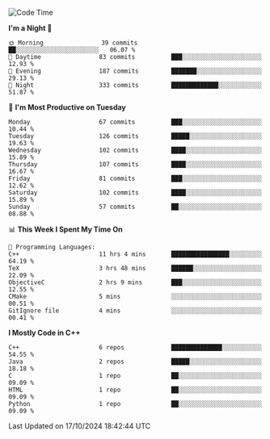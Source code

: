 <!--START_SECTION:waka-->
![Code Time](http://img.shields.io/badge/Code%20Time-100%20hrs%2018%20mins-blue)

**I'm a Night 🦉** 

```text
🌞 Morning                39 commits          ██░░░░░░░░░░░░░░░░░░░░░░░   06.07 % 
🌆 Daytime                83 commits          ███░░░░░░░░░░░░░░░░░░░░░░   12.93 % 
🌃 Evening                187 commits         ███████░░░░░░░░░░░░░░░░░░   29.13 % 
🌙 Night                  333 commits         █████████████░░░░░░░░░░░░   51.87 % 
```
📅 **I'm Most Productive on Tuesday** 

```text
Monday                   67 commits          ███░░░░░░░░░░░░░░░░░░░░░░   10.44 % 
Tuesday                  126 commits         █████░░░░░░░░░░░░░░░░░░░░   19.63 % 
Wednesday                102 commits         ████░░░░░░░░░░░░░░░░░░░░░   15.89 % 
Thursday                 107 commits         ████░░░░░░░░░░░░░░░░░░░░░   16.67 % 
Friday                   81 commits          ███░░░░░░░░░░░░░░░░░░░░░░   12.62 % 
Saturday                 102 commits         ████░░░░░░░░░░░░░░░░░░░░░   15.89 % 
Sunday                   57 commits          ██░░░░░░░░░░░░░░░░░░░░░░░   08.88 % 
```


📊 **This Week I Spent My Time On** 

```text
💬 Programming Languages: 
C++                      11 hrs 4 mins       ████████████████░░░░░░░░░   64.19 % 
TeX                      3 hrs 48 mins       ██████░░░░░░░░░░░░░░░░░░░   22.09 % 
ObjectiveC               2 hrs 9 mins        ███░░░░░░░░░░░░░░░░░░░░░░   12.55 % 
CMake                    5 mins              ░░░░░░░░░░░░░░░░░░░░░░░░░   00.51 % 
GitIgnore file           4 mins              ░░░░░░░░░░░░░░░░░░░░░░░░░   00.41 % 
```

**I Mostly Code in C++** 

```text
C++                      6 repos             ██████████████░░░░░░░░░░░   54.55 % 
Java                     2 repos             █████░░░░░░░░░░░░░░░░░░░░   18.18 % 
C                        1 repo              ██░░░░░░░░░░░░░░░░░░░░░░░   09.09 % 
HTML                     1 repo              ██░░░░░░░░░░░░░░░░░░░░░░░   09.09 % 
Python                   1 repo              ██░░░░░░░░░░░░░░░░░░░░░░░   09.09 % 
```




 Last Updated on 17/10/2024 18:42:44 UTC
<!--END_SECTION:waka-->
